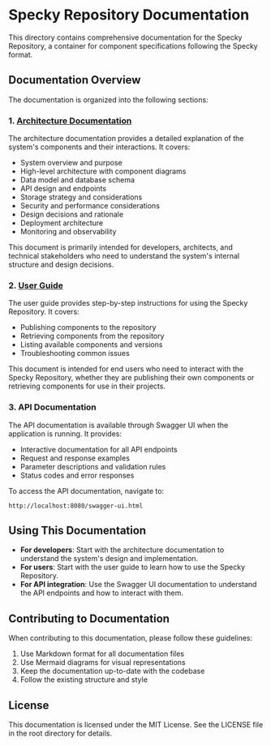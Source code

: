 # Specky Repository Documentation

This directory contains comprehensive documentation for the Specky Repository, a container for component specifications following the Specky format.

## Documentation Overview

The documentation is organized into the following sections:

### 1. [Architecture Documentation](architecture-documentation.md)

The architecture documentation provides a detailed explanation of the system's components and their interactions. It covers:

- System overview and purpose
- High-level architecture with component diagrams
- Data model and database schema
- API design and endpoints
- Storage strategy and considerations
- Security and performance considerations
- Design decisions and rationale
- Deployment architecture
- Monitoring and observability

This document is primarily intended for developers, architects, and technical stakeholders who need to understand the system's internal structure and design decisions.

### 2. [User Guide](user-guide.md)

The user guide provides step-by-step instructions for using the Specky Repository. It covers:

- Publishing components to the repository
- Retrieving components from the repository
- Listing available components and versions
- Troubleshooting common issues

This document is intended for end users who need to interact with the Specky Repository, whether they are publishing their own components or retrieving components for use in their projects.

### 3. API Documentation

The API documentation is available through Swagger UI when the application is running. It provides:

- Interactive documentation for all API endpoints
- Request and response examples
- Parameter descriptions and validation rules
- Status codes and error responses

To access the API documentation, navigate to:
```
http://localhost:8080/swagger-ui.html
```

## Using This Documentation

- **For developers**: Start with the architecture documentation to understand the system's design and implementation.
- **For users**: Start with the user guide to learn how to use the Specky Repository.
- **For API integration**: Use the Swagger UI documentation to understand the API endpoints and how to interact with them.

## Contributing to Documentation

When contributing to this documentation, please follow these guidelines:

1. Use Markdown format for all documentation files
2. Use Mermaid diagrams for visual representations
3. Keep the documentation up-to-date with the codebase
4. Follow the existing structure and style

## License

This documentation is licensed under the MIT License. See the LICENSE file in the root directory for details.